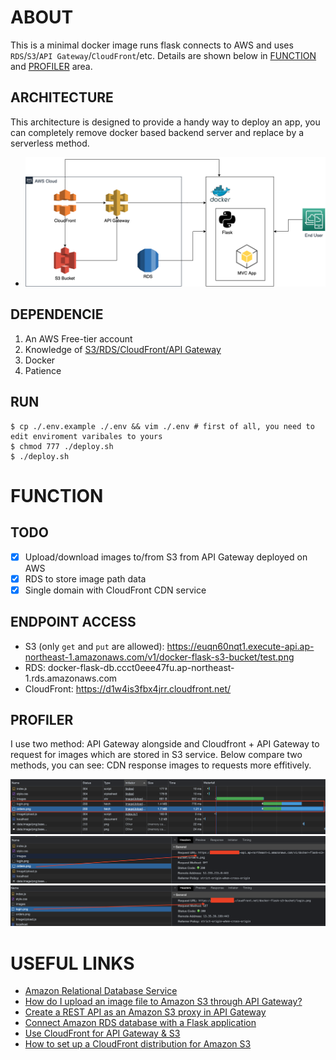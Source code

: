 # ABOUT

This is a minimal docker image runs flask connects to AWS and uses `RDS`/`S3`/`API Gateway`/`CloudFront`/etc. Details are shown below in [FUNCTION](#function) and [PROFILER](#profiler) area.

## ARCHITECTURE

This architecture is designed to provide a handy way to deploy an app, you can completely remove docker based backend server and replace by a serverless method.

-   ![](./images/arch.drawio.png)

## DEPENDENCIE

1. An AWS Free-tier account
2. Knowledge of [S3/RDS/CloudFront/API Gateway](#useful-links)
3. Docker
4. Patience

## RUN

```shell=
$ cp ./.env.example ./.env && vim ./.env # first of all, you need to edit enviroment varibales to yours
$ chmod 777 ./deploy.sh
$ ./deploy.sh
```

# FUNCTION

## TODO

-   [x] Upload/download images to/from S3 from API Gateway deployed on AWS
-   [x] RDS to store image path data
-   [x] Single domain with CloudFront CDN service

## ENDPOINT ACCESS

-   S3 (only `get` and `put` are allowed): https://euqn60nqt1.execute-api.ap-northeast-1.amazonaws.com/v1/docker-flask-s3-bucket/test.png
-   RDS: docker-flask-db.ccct0eee47fu.ap-northeast-1.rds.amazonaws.com
-   CloudFront: https://d1w4is3fbx4jrr.cloudfront.net/

## PROFILER

I use two method: API Gateway alongside and Cloudfront + API Gateway to request for images which are stored in S3 service. Below compare two methods, you can see: CDN response images to requests more effitively.

![picture 3](images/9e29665382184bc2220ec371fa2e1b29286c6d1ff7bb9e5089a8a438879ccc1d.png)  
![picture 1](images/470e9a6e52b9590d3a159580833ee2c726372a1954fc90718a34c7cb89b3deaf.png)  
![picture 2](images/45a5cc9822ce06b9de26d1fe72718b09a7701782a38ea61d1142f82fa86dd20e.png)

# USEFUL LINKS

-   [Amazon Relational Database Service](https://docs.aws.amazon.com/zh_tw/AmazonRDS/latest/UserGuide/USER_CreateDBInstance.html)
-   [How do I upload an image file to Amazon S3 through API Gateway?](https://aws.amazon.com/premiumsupport/knowledge-center/api-gateway-upload-image-s3/)
-   [Create a REST API as an Amazon S3 proxy in API Gateway](https://docs.aws.amazon.com/zh_tw/apigateway/latest/developerguide/integrating-api-with-aws-services-s3.html)
-   [Connect Amazon RDS database with a Flask application](https://storytell.ddns.net/blog/3)
-   [Use CloudFront for API Gateway & S3](https://medium.com/vectoscalar/use-cloudfront-for-api-gateway-s3-both-cc0e30e0962a)
-   [How to set up a CloudFront distribution for Amazon S3](https://aws.amazon.com/cloudfront/getting-started/S3/)
